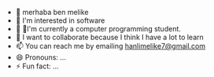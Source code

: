 - 👋 merhaba ben  melike
- 👀 I'm interested in software
- 🌱 🌱I'm currently a computer programming student.
- 💞️  I want to collaborate because I think I have a lot to learn
- 📫 You can reach me by emailing hanlimelike7@gmail.com
- 😄 Pronouns: ...
- ⚡ Fun fact: ...

<!---
melikehanl/melikehanl is a ✨ special ✨ repository because its `README.md` (this file) appears on your GitHub profile.
You can click the Preview link to take a look at your changes.
--->
